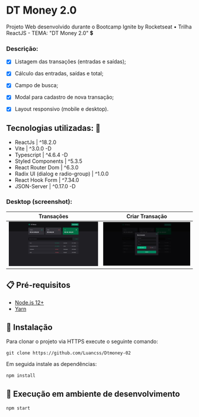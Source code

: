 # DT Money 2.0 

Projeto Web desenvolvido durante o Bootcamp Ignite by Rocketseat • Trilha ReactJS - TEMA: "DT Money 2.0" 💲

### Descrição:

- [x] Listagem das transações (entradas e saídas);
- [x] Cálculo das entradas, saídas e total;
- [x] Campo de busca;
- [x] Modal para cadastro de nova transação;
- [x] Layout responsivo (mobile e desktop).


## Tecnologias utilizadas: 🚀

- ReactJs | ^18.2.0
- Vite | ^3.0.0 -D
- Typescript | ^4.6.4 -D
- Styled Components | ^5.3.5
- React Router Dom | ^6.3.0
- Radix UI (dialog e radio-group) | ^1.0.0
- React Hook Form | ^7.34.0
- JSON-Server | ^0.17.0 -D

### Desktop (screenshot):

| Transações  | Criar Transação | 
| --- | --- |
| <img src="./.github/dtmoney01.JPG" /> | <img src="./.github/dtmoney02.JPG" /> | 

## :clipboard: Pré-requisitos

- [Node.js 12+](https://nodejs.org/en/download/)
- [Yarn](https://classic.yarnpkg.com/en/docs/install/#windows-stable)

## :wrench: Instalação

Para clonar o projeto via HTTPS execute o seguinte comando:
```
git clone https://github.com/Luancss/Dtmoney-02
```
Em seguida instale as dependências:
```
npm install
```

## 🔨 Execução em ambiente de desenvolvimento

```
npm start
```
